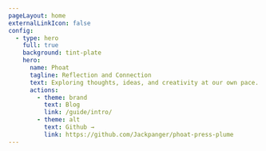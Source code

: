 ```yaml
---
pageLayout: home
externalLinkIcon: false
config:
  - type: hero
    full: true
    background: tint-plate
    hero:
      name: Phoat
      tagline: Reflection and Connection
      text: Exploring thoughts, ideas, and creativity at our own pace.
      actions:
        - theme: brand
          text: Blog
          link: /guide/intro/
        - theme: alt
          text: Github →
          link: https://github.com/Jackpanger/phoat-press-plume
---
```

